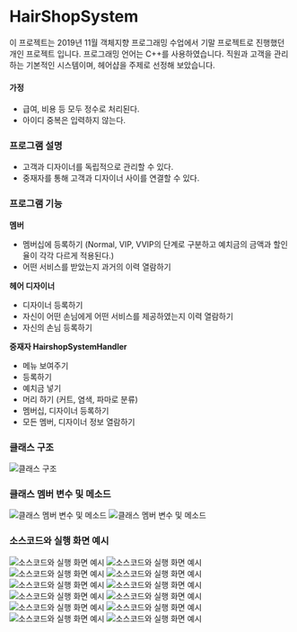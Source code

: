 # HairShopSystem
이 프로젝트는 2019년 11월 객체지향 프로그래밍 수업에서 기말 프로젝트로 진행했던 개인 프로젝트 입니다.
프로그래밍 언어는 C++를 사용하였습니다.
직원과 고객을 관리하는 기본적인 시스템이며, 헤어샵을 주제로 선정해 보았습니다.

#### 가정
- 급여, 비용 등 모두 정수로 처리된다.
- 아이디 중복은 입력하지 않는다.

### 프로그램 설명
- 고객과 디자이너를 독립적으로 관리할 수 있다.
- 중재자를 통해 고객과 디자이너 사이를 연결할 수 있다. 

### 프로그램 기능

<b>멤버</b>
- 멤버십에 등록하기 (Normal, VIP, VVIP의 단계로 구분하고 예치금의 금액과 할인율이 각각 다르게 적용된다.)
- 어떤 서비스를 받았는지 과거의 이력 열람하기

<b>헤어 디자이너</b>
- 디자이너 등록하기
- 자신이 어떤 손님에게 어떤 서비스를 제공하였는지 이력 열람하기
- 자신의 손님 등록하기

<b>중재자 HairshopSystemHandler</b>
- 메뉴 보여주기
- 등록하기
- 예치금 넣기
- 머리 하기 (커트, 염색, 파마로 분류)
- 멤버십, 디자이너 등록하기
- 모든 멤버, 디자이너 정보 열람하기

### 클래스 구조
![클래스 구조](./imgs/슬라이드4.PNG)


### 클래스 멤버 변수 및 메소드
![클래스 멤버 변수 및 메소드](./imgs/슬라이드5.PNG)
![클래스 멤버 변수 및 메소드](./imgs/슬라이드6.PNG)

### 소스코드와 실행 화면 예시
![소스코드와 실행 화면 예시](./imgs/슬라이드7.PNG)
![소스코드와 실행 화면 예시](./imgs/슬라이드8.PNG)
![소스코드와 실행 화면 예시](./imgs/슬라이드9.PNG)
![소스코드와 실행 화면 예시](./imgs/슬라이드10.PNG)
![소스코드와 실행 화면 예시](./imgs/슬라이드11.PNG)
![소스코드와 실행 화면 예시](./imgs/슬라이드12.PNG)
![소스코드와 실행 화면 예시](./imgs/슬라이드13.PNG)
![소스코드와 실행 화면 예시](./imgs/슬라이드14.PNG)
![소스코드와 실행 화면 예시](./imgs/슬라이드15.PNG)
![소스코드와 실행 화면 예시](./imgs/슬라이드16.PNG)
![소스코드와 실행 화면 예시](./imgs/슬라이드17.PNG)
![소스코드와 실행 화면 예시](./imgs/슬라이드18.PNG)



